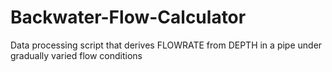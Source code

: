 # Backwater-Flow-Calculator
Data processing script that derives FLOWRATE from DEPTH in a pipe under gradually varied flow conditions
